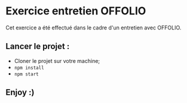 # Exercice entretien OFFOLIO

Cet exercice a été effectué dans le cadre d'un entretien avec OFFOLIO.

## Lancer le projet :

* Cloner le projet sur votre machine;
* `npm install`
* `npm start`

## Enjoy :)

